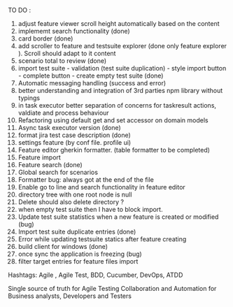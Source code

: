 TO DO :
  1) adjust feature viewer scroll height automatically based on the content
  2) implememt search functionality (done)
  3) card border (done)
  4) add scroller to feature and testsuite explorer (done only feature explorer ). Scroll should adapt to it content
  5) scenario total to review (done)
  6) import test suite 
    - validation (test suite duplication)
    - style import button
    - complete button
    - create empty test suite (done)
  7) Automatic messaging handling (success and error)
  8) better understanding and integration of 3rd parties npm library  without typings
  9) in task executor better separation of concerns for taskresult actions, valdiate and process behaviour
  10) Refactoring using default get and set accessor on domain models
  11) Async task executor version (done)
  12) format jira test case description (done)
  13) settings feature (by conf file. profile ui)
  14) Feature editor gherkin formatter. (table formatter to be completed)
  15) Feature import
  16) Feature search (done)
  17) Global search for scenarios
  18) Formatter bug: always got at the end of the file
  19) Enable go to line and search functionality in feature editor
  20) directory tree with one root node is null
  21) Delete should also delete directory ?
  22) when empty test suite then I have to block import.
  23) Update test suite statistics when a new feature is created or modified (bug)
  24) Import test suite duplicate entries (done)
  25) Error while updating testsuite statics after feature creating
  26) build client for windows (done)
  27) once sync the application is freezing (bug)
  28) filter target entries for feature files import

Hashtags:
Agile , Agile Test, BDD, Cucumber, DevOps, ATDD

Single source of truth for Agile Testing Collaboration and Automation for Business analysts, Developers and Testers